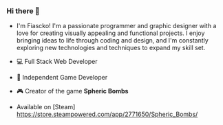 ### Hi there 👋

- I'm  Fiascko! I'm a passionate programmer and graphic designer with a love for creating visually appealing and functional projects. I enjoy bringing ideas to life through coding and design, and I'm constantly exploring new technologies and techniques to expand my skill set.

- 💻 Full Stack Web Developer
- 🚀 Independent Game Developer
- 🎮 Creator of the game **Spheric Bombs**
- Available on [Steam] https://store.steampowered.com/app/2771650/Spheric_Bombs/

